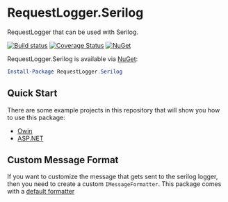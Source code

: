 # RequestLogger.Serilog

RequestLogger that can be used with Serilog.

[![Build status](https://ci.appveyor.com/api/projects/status/iu6dojwpm61rmh8j/branch/master?svg=true)](https://ci.appveyor.com/project/mrstebo/requestlogger-serilog-v1nn5/branch/master)
[![Coverage Status](https://coveralls.io/repos/github/ekmsystems/RequestLogger.Serilog/badge.svg?branch=master)](https://coveralls.io/github/ekmsystems/RequestLogger.Serilog?branch=master)
[![NuGet](https://img.shields.io/nuget/v/RequestLogger.Serilog.svg)](https://www.nuget.org/packages/RequestLogger.Serilog/)

RequestLogger.Serilog is available via [NuGet](https://www.nuget.org/packages/RequestLogger.Serilog/):

```powershell
Install-Package RequestLogger.Serilog
```

## Quick Start

There are some example projects in this repository that will show you how to use this package:

- [Owin](src/Examples/OwinExample)
- [ASP.NET](src/Examples/AspNetExample)

## Custom Message Format

If you want to customize the message that gets sent to the serilog logger, then you need to create a custom `IMessageFormatter`. This package comes with a [default formatter](src/RequestLogger.Serilog/Formatters/DefaultMessageFormatter.cs)

